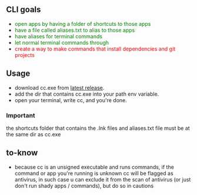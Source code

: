 ## CLI goals  
* <font color='green'>open apps by having a folder of shortcuts to those apps</font>  
* <font color='green'>have a file called aliases.txt to alias to those apps</font>  
* <font color='green'>have aliases for terminal commands</font>  
* <font color='green'>let normal terminal commands through</font>  
* <font color='red'>create a way to make commands that install dependencies and git projects</font>  
## Usage  
* download cc.exe from [latest release](https://github.com/Skardyy/cc/releases/latest).  
* add the dir that contains cc.exe into your path env variable.  
* open your terminal, write cc, and you're done.  
### Important  
the shortcuts folder that contains the .lnk files and aliases.txt file must be at the same dir as cc.exe  
## to-know  
* because cc is an unsigned executable and runs commands, if the command or app you're running is unknown cc will be flagged as antivirus, in such case u can exclude it from the scan of antivirus (or just don't run shady apps / commands), but do so in cautions
